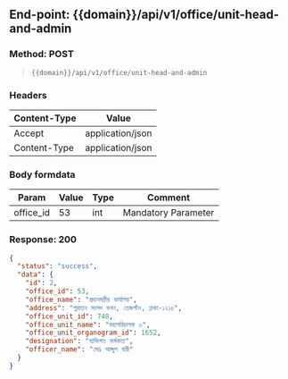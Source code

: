 ## End-point: {{domain}}/api/v1/office/unit-head-and-admin

### Method: POST

> ```
>{{domain}}/api/v1/office/unit-head-and-admin
>```

### Headers

| Content-Type | Value            |
|--------------|------------------|
| Accept       | application/json |
| Content-Type | application/json |

### Body formdata

| Param     | Value | Type | Comment             |
|-----------|-------|------|---------------------|
| office_id | 53    | int  | Mandatory Parameter |

### Response: 200

```json
{
  "status": "success",
  "data": {
    "id": 2,
    "office_id": 53,
    "office_name": "প্রধানমন্ত্রীর কার্যালয়",
    "address": "পুরাতন সংসদ ভবন, তেজগাঁও, ঢ়াকা-১২১৫",
    "office_unit_id": 748,
    "office_unit_name": "মহাপরিচালক ৩",
    "office_unit_organogram_id": 1652,
    "designation": "ব‍্যক্তিগত কর্মকতা",
    "officer_name": "মোঃ আব্দুল বারী"
  }
}
```
